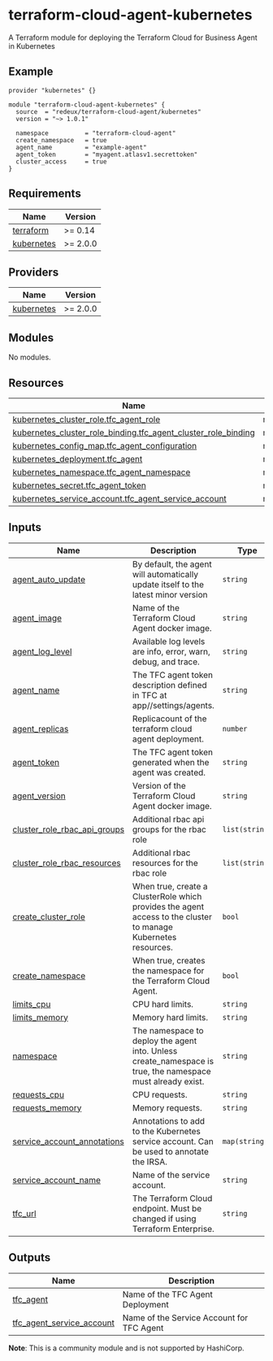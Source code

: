 # terraform-cloud-agent-kubernetes
A Terraform module for deploying the Terraform Cloud for Business Agent in Kubernetes

## Example
```hcl
provider "kubernetes" {}

module "terraform-cloud-agent-kubernetes" {
  source  = "redeux/terraform-cloud-agent/kubernetes"
  version = "~> 1.0.1"

  namespace          = "terraform-cloud-agent"
  create_namespace   = true
  agent_name         = "example-agent"
  agent_token        = "myagent.atlasv1.secrettoken"
  cluster_access     = true
}
```

<!-- BEGIN_TF_DOCS -->
## Requirements

| Name | Version |
|------|---------|
| <a name="requirement_terraform"></a> [terraform](#requirement\_terraform) | >= 0.14 |
| <a name="requirement_kubernetes"></a> [kubernetes](#requirement\_kubernetes) | >= 2.0.0 |

## Providers

| Name | Version |
|------|---------|
| <a name="provider_kubernetes"></a> [kubernetes](#provider\_kubernetes) | >= 2.0.0 |

## Modules

No modules.

## Resources

| Name | Type |
|------|------|
| [kubernetes_cluster_role.tfc_agent_role](https://registry.terraform.io/providers/hashicorp/kubernetes/latest/docs/resources/cluster_role) | resource |
| [kubernetes_cluster_role_binding.tfc_agent_cluster_role_binding](https://registry.terraform.io/providers/hashicorp/kubernetes/latest/docs/resources/cluster_role_binding) | resource |
| [kubernetes_config_map.tfc_agent_configuration](https://registry.terraform.io/providers/hashicorp/kubernetes/latest/docs/resources/config_map) | resource |
| [kubernetes_deployment.tfc_agent](https://registry.terraform.io/providers/hashicorp/kubernetes/latest/docs/resources/deployment) | resource |
| [kubernetes_namespace.tfc_agent_namespace](https://registry.terraform.io/providers/hashicorp/kubernetes/latest/docs/resources/namespace) | resource |
| [kubernetes_secret.tfc_agent_token](https://registry.terraform.io/providers/hashicorp/kubernetes/latest/docs/resources/secret) | resource |
| [kubernetes_service_account.tfc_agent_service_account](https://registry.terraform.io/providers/hashicorp/kubernetes/latest/docs/resources/service_account) | resource |

## Inputs

| Name | Description | Type | Default | Required |
|------|-------------|------|---------|:--------:|
| <a name="input_agent_auto_update"></a> [agent\_auto\_update](#input\_agent\_auto\_update) | By default, the agent will automatically update itself to the latest minor version | `string` | `"minor"` | no |
| <a name="input_agent_image"></a> [agent\_image](#input\_agent\_image) | Name of the Terraform Cloud Agent docker image. | `string` | `"hashicorp/tfc-agent"` | no |
| <a name="input_agent_log_level"></a> [agent\_log\_level](#input\_agent\_log\_level) | Available log levels are info, error, warn, debug, and trace. | `string` | `"error"` | no |
| <a name="input_agent_name"></a> [agent\_name](#input\_agent\_name) | The TFC agent token description defined in TFC at app/<org>/settings/agents. | `string` | n/a | yes |
| <a name="input_agent_replicas"></a> [agent\_replicas](#input\_agent\_replicas) | Replicacount of the terraform cloud agent deployment. | `number` | `1` | no |
| <a name="input_agent_token"></a> [agent\_token](#input\_agent\_token) | The TFC agent token generated when the agent was created. | `string` | n/a | yes |
| <a name="input_agent_version"></a> [agent\_version](#input\_agent\_version) | Version of the Terraform Cloud Agent docker image. | `string` | `"latest"` | no |
| <a name="input_cluster_role_rbac_api_groups"></a> [cluster\_role\_rbac\_api\_groups](#input\_cluster\_role\_rbac\_api\_groups) | Additional rbac api groups for the rbac role | `list(string)` | `[]` | no |
| <a name="input_cluster_role_rbac_resources"></a> [cluster\_role\_rbac\_resources](#input\_cluster\_role\_rbac\_resources) | Additional rbac resources for the rbac role | `list(string)` | `[]` | no |
| <a name="input_create_cluster_role"></a> [create\_cluster\_role](#input\_create\_cluster\_role) | When true, create a ClusterRole which provides the agent access to the cluster to manage Kubernetes resources. | `bool` | `false` | no |
| <a name="input_create_namespace"></a> [create\_namespace](#input\_create\_namespace) | When true, creates the namespace for the Terraform Cloud Agent. | `bool` | `false` | no |
| <a name="input_limits_cpu"></a> [limits\_cpu](#input\_limits\_cpu) | CPU hard limits. | `string` | `"2"` | no |
| <a name="input_limits_memory"></a> [limits\_memory](#input\_limits\_memory) | Memory hard limits. | `string` | `"2Gi"` | no |
| <a name="input_namespace"></a> [namespace](#input\_namespace) | The namespace to deploy the agent into.  Unless create\_namespace is true, the namespace must already exist. | `string` | n/a | yes |
| <a name="input_requests_cpu"></a> [requests\_cpu](#input\_requests\_cpu) | CPU requests. | `string` | `"500m"` | no |
| <a name="input_requests_memory"></a> [requests\_memory](#input\_requests\_memory) | Memory requests. | `string` | `"250Mi"` | no |
| <a name="input_service_account_annotations"></a> [service\_account\_annotations](#input\_service\_account\_annotations) | Annotations to add to the Kubernetes service account. Can be used to annotate the IRSA. | `map(string)` | `{}` | no |
| <a name="input_service_account_name"></a> [service\_account\_name](#input\_service\_account\_name) | Name of the service account. | `string` | `"terraform-cloud-agent"` | no |
| <a name="input_tfc_url"></a> [tfc\_url](#input\_tfc\_url) | The Terraform Cloud endpoint.  Must be changed if using Terraform Enterprise. | `string` | `"https://app.terraform.io"` | no |

## Outputs

| Name | Description |
|------|-------------|
| <a name="output_tfc_agent"></a> [tfc\_agent](#output\_tfc\_agent) | Name of the TFC Agent Deployment |
| <a name="output_tfc_agent_service_account"></a> [tfc\_agent\_service\_account](#output\_tfc\_agent\_service\_account) | Name of the Service Account for TFC Agent |
<!-- END_TF_DOCS -->

**Note**: This is a community module and is not supported by HashiCorp.
